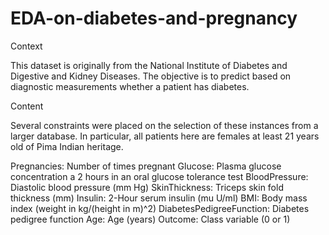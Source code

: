 # EDA-on-diabetes-and-pregnancy

Context

This dataset is originally from the National Institute of Diabetes and Digestive and Kidney Diseases. The objective is to predict based on diagnostic measurements whether a patient has diabetes.

Content

Several constraints were placed on the selection of these instances from a larger database. In particular, all patients here are females at least 21 years old of Pima Indian heritage.

Pregnancies: Number of times pregnant 
Glucose: Plasma glucose concentration a 2 hours in an oral glucose tolerance test 
BloodPressure: Diastolic blood pressure (mm Hg) 
SkinThickness: Triceps skin fold thickness (mm) 
Insulin: 2-Hour serum insulin (mu U/ml) 
BMI: Body mass index (weight in kg/(height in m)^2) 
DiabetesPedigreeFunction: Diabetes pedigree function 
Age: Age (years) 
Outcome: Class variable (0 or 1)
